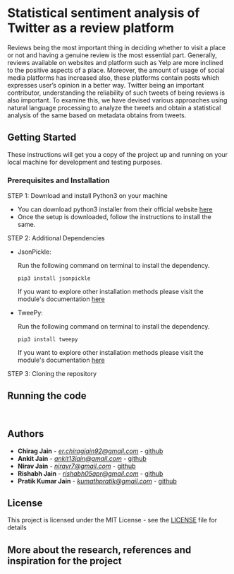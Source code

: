 # Statistical sentiment analysis of Twitter as a review platform

Reviews being the most important thing in deciding whether
to visit a place or not and having a genuine review is the
most essential part. Generally, reviews available on websites
and platform such as Yelp are more inclined to the
positive aspects of a place. Moreover, the amount of usage
of social media platforms has increased also, these platforms
contain posts which expresses user’s opinion in a better way.
Twitter being an important contributor, understanding the
reliability of such tweets of being reviews is also important.
To examine this, we have devised various approaches using
natural language processing to analyze the tweets and obtain
a statistical analysis of the same based on metadata
obtains from tweets.

## Getting Started
These instructions will get you a copy of the project up and running on your local machine for development and testing purposes.

### Prerequisites and Installation

STEP 1: Download and install Python3 on your machine

* You can download python3 installer from their official website [here](https://www.python.org/downloads/)
* Once the setup is downloaded, follow the instructions to install the same.

STEP 2: Additional Dependencies

* JsonPickle:

  Run the following command on terminal to install the dependency.

  ``pip3 install jsonpickle``

  If you want to explore other installation methods please visit the module's documentation [here](https://jsonpickle.github.io/#download-install)

* TweePy:

  Run the following command on terminal to install the dependency.

  ``pip3 install tweepy``

  If you want to explore other installation methods please visit the module's documentation [here](http://docs.tweepy.org/en/v3.4.0/install.html)

STEP 3: Cloning the repository


## Running the code

``  ``


## Authors

* **Chirag Jain** - *er.chiragjain92@gmail.com* - [github](http://github.com/CJ8664)
* **Ankit Jain** - *ankit13jain@gmail.com* - [github](http://github.com/ankit13jain)
* **Nirav Jain** - *niravr7@gmail.com* - [github](http://github.com/niravjain)
* **Rishabh Jain** - *rishabh05apr@gmail.com* - [github](https://github.com/Rishabh05apr)
* **Pratik Kumar Jain** - *kumathpratik@gmail.com* - [github](https://github.com/pratikkumar-jain)

## License

This project is licensed under the MIT License - see the [LICENSE](LICENSE.md) file for details

## More about the research, references and inspiration for the project
